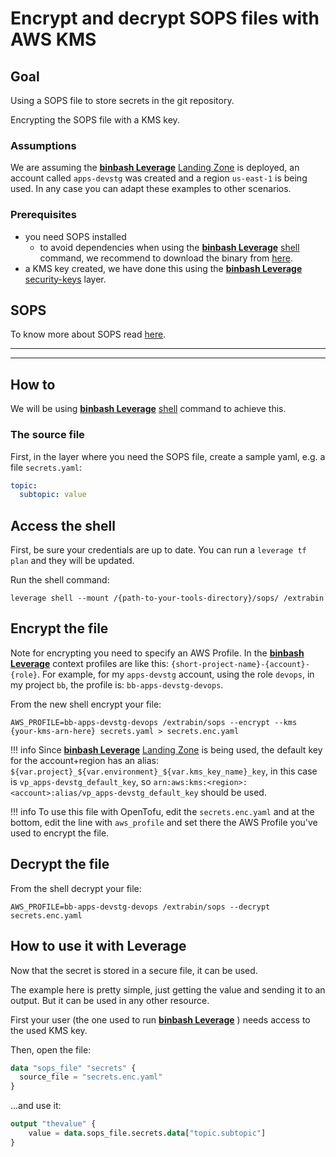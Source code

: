 # Encrypt and decrypt SOPS files with AWS KMS

## Goal

Using a SOPS file to store secrets in the git repository.

Encrypting the SOPS file with a KMS key.

### Assumptions

We are assuming the [**binbash Leverage**](https://leverage.binbash.co/) [Landing Zone](https://leverage.binbash.co/try-leverage/) is deployed, an account called `apps-devstg` was created and a region `us-east-1` is being used. In any case you can adapt these examples to other scenarios.

### Prerequisites

- you need SOPS installed
     - to avoid dependencies when using the [**binbash Leverage**](https://leverage.binbash.co/) [shell](http://localhost:8000/user-guide/leverage-cli/reference/shell/#overview) command, we recommend to download the binary from [here](https://github.com/getsops/sops/releases).
- a KMS key created, we have done this using the [**binbash Leverage**](https://leverage.binbash.co/) [security-keys](https://github.com/binbashar/le-tf-infra-aws/tree/master/apps-devstg/us-east-1/security-keys) layer.

## SOPS

To know more about SOPS read [here](https://github.com/getsops/sops).

---

---

## How to

We will be using [**binbash Leverage**](https://leverage.binbash.co/) [shell](http://localhost:8000/user-guide/leverage-cli/reference/shell/#overview) command to achieve this.

### The source file

First, in the layer where you need the SOPS file, create a sample yaml, e.g. a file `secrets.yaml`:

```yaml
topic:
  subtopic: value
```

## Access the shell

First, be sure your credentials are up to date. You can run a `leverage tf plan` and they will be updated.

Run the shell command:

```shell
leverage shell --mount /{path-to-your-tools-directory}/sops/ /extrabin
```

## Encrypt the file

Note for encrypting you need to specify an AWS Profile. In the [**binbash Leverage**](https://leverage.binbash.co/) context profiles are like this: `{short-project-name}-{account}-{role}`.
For example, for my `apps-devstg` account, using the role `devops`, in my project `bb`, the profile is: `bb-apps-devstg-devops`.

From the new shell encrypt your file:

```shell
AWS_PROFILE=bb-apps-devstg-devops /extrabin/sops --encrypt --kms {your-kms-arn-here} secrets.yaml > secrets.enc.yaml
```

!!! info
    Since [**binbash Leverage**](https://leverage.binbash.co/) [Landing Zone](https://leverage.binbash.co/try-leverage/) is being used, the default key for the account+region has an alias: `${var.project}_${var.environment}_${var.kms_key_name}_key`, in this case is `vp_apps-devstg_default_key`, so `arn:aws:kms:<region>:<account>:alias/vp_apps-devstg_default_key` should be used.
    
!!! info
    To use this file with OpenTofu, edit the `secrets.enc.yaml` and at the bottom, edit the line with `aws_profile` and set there the AWS Profile you've used to encrypt the file.

##  Decrypt the file

From the shell decrypt your file:

```shell
AWS_PROFILE=bb-apps-devstg-devops /extrabin/sops --decrypt secrets.enc.yaml
```

## How to use it with Leverage

Now that the secret is stored in a secure file, it can be used.

The example here is pretty simple, just getting the value and sending it to an output. But it can be used in any other resource.

First your user (the one used to run [**binbash Leverage**](https://leverage.binbash.co/) ) needs access to the used KMS key.

Then, open the file:

```terraform
data "sops_file" "secrets" {
  source_file = "secrets.enc.yaml"
}
```

...and use it:
```terraform
output "thevalue" {
    value = data.sops_file.secrets.data["topic.subtopic"]
}
```
